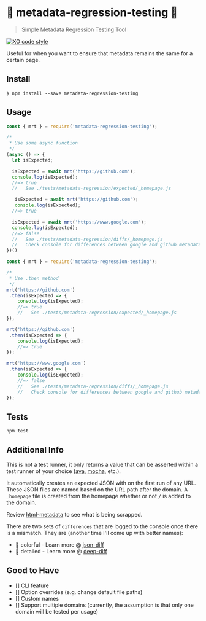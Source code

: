# 🔄 metadata-regression-testing 🔄
> Simple Metadata Regression Testing Tool

[![XO code style](https://img.shields.io/badge/code_style-XO-5ed9c7.svg)](https://github.com/sindresorhus/xo)


Useful for when you want to ensure that metadata remains the same for a certain page. 


## Install

```
$ npm install --save metadata-regression-testing
```

## Usage

```js
const { mrt } = require('metadata-regression-testing');

/*
 * Use some async function
 */
(async () => {
  let isExpected;

  isExpected = await mrt('https://github.com');
  console.log(isExpected);
  //=> true
  //   See ./tests/metadata-regression/expected/_homepage.js   

   isExpected = await mrt('https://github.com');
   console.log(isExpected);
  //=> true

  isExpected = await mrt('https://www.google.com');
  console.log(isExpected);
  //=> false 
  //   See ./tests/metadata-regression/diffs/_homepage.js 
  //   Check console for differences between google and github metadata (example only)
})()
```

```js
const { mrt } = require('metadata-regression-testing');

/*
 * Use .then method
 */
mrt('https://github.com')
 .then(isExpected => {
    console.log(isExpected);
    //=> true
    //   See ./tests/metadata-regression/expected/_homepage.js 
});

mrt('https://github.com')
 .then(isExpected => {
    console.log(isExpected);
    //=> true
});

mrt('https://www.google.com')
 .then(isExpected => {
    console.log(isExpected);
    //=> false
    //   See ./tests/metadata-regression/diffs/_homepage.js 
    //   Check console for differences between google and github metadata (example only)
});
```

## Tests

`npm test`

## Additional Info

This is not a test runner, it only returns a value that can be asserted within a test runner of your choice ([ava](https://github.com/avajs/ava), [mocha](https://github.com/mochajs/mocha), etc.). 

It automatically creates an expected JSON with on the first run of any URL. These JSON files are named based on the URL path after the domain. A `_homepage` file is created from the homepage whether or not `/` is added to the domain. 

Review [html-metadata](https://github.com/wikimedia/html-metadata) to see what is being scrapped. 

There are two sets of `differences` that are logged to the console once there is a mismatch. They are (another time I'll come up with better names): 
* :sparkler: colorful - Learn more @ [json-diff](https://github.com/andreyvit/json-diff)
* :page_facing_up: detailed  - Learn more @ [deep-diff](https://github.com/flitbit/diff)

## Good to Have
- [] CLI feature
- [] Option overrides (e.g. change default file paths)
- [] Custom names 
- [] Support multiple domains (currently, the assumption is that only one domain will be tested per usage)